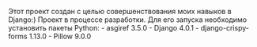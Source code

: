 Этот проект создан с целью совершенствования моих навыков в Django:) 
Проект в процессе разработки.
Для его запуска необходимо установить пакеты Python:
    - asgiref             3.5.0
    - Django              4.0.1
    - django-crispy-forms 1.13.0
    - Pillow              9.0.0
    

